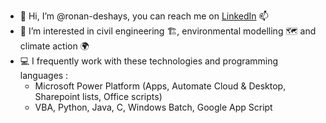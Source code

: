 - 👋 Hi, I’m @ronan-deshays, you can reach me on [LinkedIn](https://www.linkedin.com/in/ronan-deshays/) 📫
- 👀 I’m interested in civil engineering :building_construction:, environmental modelling :world_map: and climate action :earth_africa:
- :computer: I frequently work with these technologies and programming languages :
  - Microsoft Power Platform (Apps, Automate Cloud & Desktop, Sharepoint lists, Office scripts)
  - VBA, Python, Java, C, Windows Batch, Google App Script 

<!---
ronan-deshays/ronan-deshays is a ✨ special ✨ repository because its `README.md` (this file) appears on your GitHub profile.
You can click the Preview link to take a look at your changes.
--->
